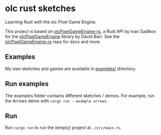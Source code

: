 # olc rust sketches

Learning Rust with the olc Pixel Game Engine.

This project is based on [olcPixelGameEngine-rs](https://github.com/sadikovi/olcPixelGameEngine-rs), a Rust API by Ivan Sadikov for the [olcPixelGameEngine](https://github.com/OneLoneCoder/olcPixelGameEngine/) library by David Barr. See the [olcPixelGameEngine-rs](https://github.com/sadikovi/olcPixelGameEngine-rs) repo for docs and more.

## Examples

My own sketches and games are available in [examples/](./examples) directory.

## Run examples

The examples folder contains different sketches / demos. For example, run the Arrows demo with `cargo run --example arrows`.

## Run

Run `cargo run` to run the (empty) project at `./src/main.rs`.
